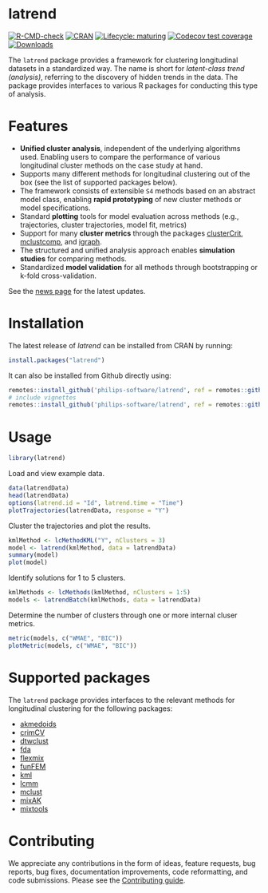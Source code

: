 # latrend
<!-- badges: start -->
  [![R-CMD-check](https://github.com/philips-software/latrend/actions/workflows/R-CMD-check.yaml/badge.svg)](https://github.com/philips-software/latrend/actions/workflows/R-CMD-check.yaml)
  [![CRAN](https://www.r-pkg.org/badges/version/latrend)](https://cran.r-project.org/package=latrend)
  [![Lifecycle: maturing](https://img.shields.io/badge/lifecycle-maturing-blue.svg)](https://lifecycle.r-lib.org/articles/stages.html#maturing)
  [![Codecov test coverage](https://codecov.io/gh/philips-software/latrend/branch/master/graph/badge.svg)](https://codecov.io/gh/philips-software/latrend?branch=master)
  [![Downloads](https://cranlogs.r-pkg.org/badges/grand-total/latrend)](https://www.r-pkg.org/pkg/latrend)
<!-- badges: end -->
The `latrend` package provides a framework for clustering longitudinal datasets in a standardized way. The name is short for _latent-class trend (analysis)_, referring to the discovery of hidden trends in the data. The package provides interfaces to various R packages for conducting this type of analysis.

# Features
* **Unified cluster analysis**, independent of the underlying algorithms used. Enabling users to compare the performance of various longitudinal cluster methods on the case study at hand.
* Supports many different methods for longitudinal clustering out of the box (see the list of supported packages below).
* The framework consists of extensible `S4` methods based on an abstract model class, enabling **rapid prototyping** of new cluster methods or model specifications.
* Standard **plotting** tools for model evaluation across methods (e.g., trajectories, cluster trajectories, model fit, metrics)
* Support for many **cluster metrics** through the packages [clusterCrit](https://CRAN.R-project.org/package=clusterCrit), [mclustcomp](https://CRAN.R-project.org/package=mclustcomp), and [igraph](https://CRAN.R-project.org/package=igraph).
* The structured and unified analysis approach enables **simulation studies** for comparing methods.
* Standardized **model validation** for all methods through bootstrapping or k-fold cross-validation.

See the [news page](https://github.com/philips-software/latrend/blob/master/NEWS.md) for the latest updates.

# Installation
The latest release of _latrend_ can be installed from CRAN by running:
```R
install.packages("latrend")
```

It can also be installed from Github directly using:
```R
remotes::install_github('philips-software/latrend', ref = remotes::github_release())
# include vignettes
remotes::install_github('philips-software/latrend', ref = remotes::github_release(), build_vignettes = TRUE)
```

# Usage
```R
library(latrend)
```
Load and view example data.
```R
data(latrendData)
head(latrendData)
options(latrend.id = "Id", latrend.time = "Time")
plotTrajectories(latrendData, response = "Y")
```
Cluster the trajectories and plot the results.
```R
kmlMethod <- lcMethodKML("Y", nClusters = 3)
model <- latrend(kmlMethod, data = latrendData)
summary(model)
plot(model)
```

Identify solutions for 1 to 5 clusters.
```R
kmlMethods <- lcMethods(kmlMethod, nClusters = 1:5)
models <- latrendBatch(kmlMethods, data = latrendData)
```

Determine the number of clusters through one or more internal cluser metrics.
```R
metric(models, c("WMAE", "BIC"))
plotMetric(models, c("WMAE", "BIC"))
```

# Supported packages
The `latrend` package provides interfaces to the relevant methods for longitudinal clustering for the following packages:
* [akmedoids](https://CRAN.R-project.org/package=akmedoids)
* [crimCV](https://CRAN.R-project.org/package=crimCV)
* [dtwclust](https://CRAN.R-project.org/package=dtwclust)
* [fda](https://CRAN.R-project.org/package=fda)
* [flexmix](https://CRAN.R-project.org/package=flexmix)
* [funFEM](https://CRAN.R-project.org/package=funFEM)
* [kml](https://CRAN.R-project.org/package=kml)
* [lcmm](https://CRAN.R-project.org/package=lcmm)
* [mclust](https://CRAN.R-project.org/package=mclust)
* [mixAK](https://CRAN.R-project.org/package=mixAK)
* [mixtools](https://CRAN.R-project.org/package=mixtools)

# Contributing
We appreciate any contributions in the form of ideas, feature requests, bug reports, bug fixes, documentation improvements, code reformatting, and code submissions. Please see the [Contributing guide](https://philips-software.github.io/latrend/CONTRIBUTING.html).
